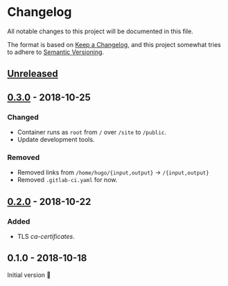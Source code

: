# Changelog

All notable changes to this project will be documented in this file.

The format is based on [Keep a Changelog](https://keepachangelog.com/),
and this project somewhat tries to adhere to [Semantic Versioning](https://semver.org/).

## [Unreleased]

## [0.3.0][] - 2018-10-25

### Changed

- Container runs as `root` from `/` over `/site` to `/public`.
- Update development tools.

### Removed

- Removed links from `/home/hugo/{input,output}` → `/{input,output}`
- Removed `.gitlab-ci.yaml` for now.

## [0.2.0][] - 2018-10-22

### Added

- TLS _ca-certificates_.


## 0.1.0 - 2018-10-18

Initial version :tada:

[Unreleased]: https://git.uberspace.is/uberspace/homepage/cms-engine/compare/v0.3.0...HEAD
[0.3.0]: https://git.uberspace.is/uberspace/homepage/cms-engine/compare/v0.2.0...v0.3.0
[0.2.0]: https://git.uberspace.is/uberspace/homepage/cms-engine/compare/v0.1.0...v0.2.0
